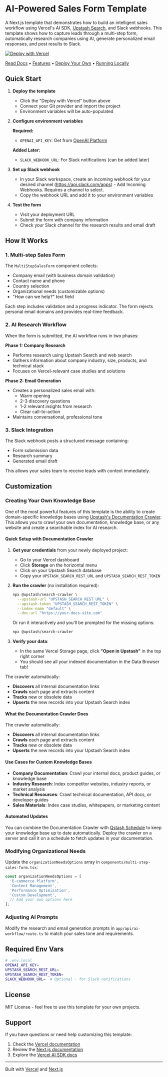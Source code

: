 # AI-Powered Sales Form Template

A Next.js template that demonstrates how to build an intelligent sales workflow using Vercel's AI SDK, [Upstash Search](https://upstash.com/docs/search), and Slack webhooks. This template shows how to capture leads through a multi-step form, automatically research companies using AI, generate personalized email responses, and post results to Slack.

[![Deploy with Vercel](https://vercel.com/button)](https://vercel.com/new/clone?repository-url=https://github.com/gitethanwoo/vercel-page-form&demo-title=AI-Powered%20Sales%20Form&demo-description=Multi-step%20sales%20form%20with%20AI%20research%2C%20automated%20email%20generation%2C%20and%20Slack%20integration&demo-url=https://vercel-page-form.vercel.app&env=OPENAI_API_KEY&envDescription=Get%20your%20OpenAI%20API%20key%20from%20https://platform.openai.com/api-keys&envLink=https://platform.openai.com/api-keys&stores=%5B%7B%22type%22%3A%22integration%22%2C%22integrationSlug%22%3A%22upstash%22%2C%22productSlug%22%3A%22upstash-search%22%7D%5D&skippable-integrations=1&project-name=AI-Powered%20Sales%20Form&repository-name=vercel-sales-form)

[Read Docs](#how-it-works) • [Features](#features) • [Deploy Your Own](#quick-start) • [Running Locally](#running-locally)


## Quick Start

1. **Deploy the template**
   - Click the "Deploy with Vercel" button above
   - Connect your Git provider and import the project
   - Environment variables will be auto-populated

2. **Configure environment variables**
   
   **Required:**
   - `OPENAI_API_KEY`: Get from [OpenAI Platform](https://platform.openai.com/api-keys)
   
   **Added Later:**
   - `SLACK_WEBHOOK_URL`: For Slack notifications (can be added later)

3. **Set up Slack webhook**
   - In your Slack workspace, create an incoming webhook for your desired channel (https://api.slack.com/apps) - Add Incoming Webhooks. Requires a channel to select. 
   - Copy the webhook URL and add it to your environment variables

4. **Test the form**
   - Visit your deployment URL
   - Submit the form with company information
   - Check your Slack channel for the research results and email draft


## How It Works

### 1. Multi-step Sales Form

The `MultiStepSalesForm` component collects:
- Company email (with business domain validation)
- Contact name and phone
- Country selection
- Organizational needs (customizable options)
- "How can we help?" text field

Each step includes validation and a progress indicator. The form rejects personal email domains and provides real-time feedback.

### 2. AI Research Workflow

When the form is submitted, the AI workflow runs in two phases:

**Phase 1: Company Research**
- Performs research using Upstash Search and web search
- Gathers information about company industry, size, products, and technical stack
- Focuses on Vercel-relevant case studies and solutions

**Phase 2: Email Generation**
- Creates a personalized sales email with:
  - Warm opening
  - 2-3 discovery questions
  - 1-2 relevant insights from research
  - Clear call-to-action
- Maintains conversational, professional tone

### 3. Slack Integration

The Slack webhook posts a structured message containing:
- Form submission data
- Research summary
- Generated email draft

This allows your sales team to receive leads with context immediately.

## Customization

### Creating Your Own Knowledge Base

One of the most powerful features of this template is the ability to create domain-specific knowledge bases using [Upstash's Documentation Crawler](https://upstash.com/docs/search/tools/documentationcrawler). This allows you to crawl your own documentation, knowledge base, or any website and create a searchable index for AI research.

#### Quick Setup with Documentation Crawler

1. **Get your credentials** from your newly deployed project:
   - Go to your Vercel dashboard
   - Click **Storage** on the horizontal menu
   - Click on your Upstash Search database
   - Copy your `UPSTASH_SEARCH_REST_URL` and `UPSTASH_SEARCH_REST_TOKEN`

2. **Run the crawler** (no installation required):
   ```bash
   npx @upstash/search-crawler \
     --upstash-url "UPSTASH_SEARCH_REST_URL" \
     --upstash-token "UPSTASH_SEARCH_REST_TOKEN" \
     --index-name "default" \
     --doc-url "https://your-docs-site.com"
   ```

   Or run it interactively and you'll be prompted for the missing options:
   ```bash
   npx @upstash/search-crawler
   ```

3. **Verify your data**:
   - In the same Vercel Storage page, click **"Open in Upstash"** in the top right corner
   - You should see all your indexed documentation in the Data Browser tab!

The crawler automatically:
- **Discovers** all internal documentation links
- **Crawls** each page and extracts content
- **Tracks** new or obsolete data
- **Upserts** the new records into your Upstash Search index

#### What the Documentation Crawler Does

The crawler automatically:
- **Discovers** all internal documentation links
- **Crawls** each page and extracts content
- **Tracks** new or obsolete data
- **Upserts** the new records into your Upstash Search index

#### Use Cases for Custom Knowledge Bases

- **Company Documentation**: Crawl your internal docs, product guides, or knowledge base
- **Industry Research**: Index competitor websites, industry reports, or market analysis
- **Technical Resources**: Crawl technical documentation, API docs, or developer guides
- **Sales Materials**: Index case studies, whitepapers, or marketing content

#### Automated Updates

You can combine the Documentation Crawler with [Qstash Schedule](https://upstash.com/docs/qstash) to keep your knowledge base up to date automatically. Deploy the crawler on a server and call it on a schedule to fetch updates in your documentation.


### Modifying Organizational Needs

Update the `organizationNeedsOptions` array in `components/multi-step-sales-form.tsx`:

```typescript
const organizationNeedsOptions = [
  'E-commerce Platform',
  'Content Management',
  'Performance Optimization',
  'Custom Development',
  // Add your own options here
];
```

### Adjusting AI Prompts

Modify the research and email generation prompts in `app/api/ai-workflow/route.ts` to match your sales tone and requirements.

## Required Env Vars

```bash
# .env.local
OPENAI_API_KEY=
UPSTASH_SEARCH_REST_URL=
UPSTASH_SEARCH_REST_TOKEN=
SLACK_WEBHOOK_URL=  # Optional - for Slack notifications
```


## License

MIT License - feel free to use this template for your own projects.

## Support

If you have questions or need help customizing this template:

1. Check the [Vercel documentation](https://vercel.com/docs)
2. Review the [Next.js documentation](https://nextjs.org/docs)
3. Explore the [Vercel AI SDK docs](https://sdk.vercel.ai/docs)

---

Built with [Vercel](https://vercel.com) and [Next.js](https://nextjs.org) 